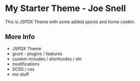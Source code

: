 My Starter Theme - Joe Snell
============================

This is JSPDX Theme with some added spices and home cookin.

More Info
---------

* JSPDX Theme
* grunt - plugins / features
* custom includes / shortcodes / etc
* modifications
* SCSS / css
* mo stuff